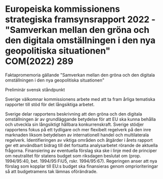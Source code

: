 # Europeiska kommissionens strategiska framsynsrapport 2022 - "Samverkan mellan den gröna och den digitala omställningen i den nya geopolitiska situationen"  COM(2022) 289

Faktapromemoria gällande "Samverkan mellan den gröna och den digitala omställningen i den nya geopolitiska situationen"

Preliminär svensk ståndpunkt

Sverige välkomnar kommissionens arbete med att ta fram årliga tematiska rapporter till stöd för det långsiktiga arbetet.

Sverige delar rapportens beskrivning att den gröna och den digitala omställningen är av grundläggande betydelse för att EU ska kunna behålla och utveckla sin långsiktigt hållbara konkurrenskraft. Sverige stödjer rapportens fokus på ett tydligare och mer flexibelt regelverk på den inre marknaden liksom betydelsen av internationell handel och multilaterala regelverk. Identifieringen av viktiga områden och åtgärder i årets rapport ger ett användbart bidrag till det fortsatta analysarbetet rörande de aktuella frågorna. Finansiering av eventuella förslag ska ske i linje med de principer om neutralitet för statens budget som riksdagen beslutat om (prop. 1994/95:40, bet. 1994/95:FiU5, rskr. 1994/95:67). Regeringen anser att nya förslag som kopplar till EU:s budget ska finansieras genom omprioriteringar så att budgetramens tak lämnas oförändrade.
